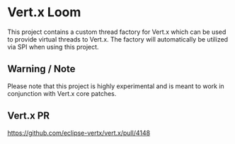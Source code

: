# Vert.x Loom

This project contains a custom thread factory for Vert.x which can be used to provide virtual threads to Vert.x.
The factory will automatically be utilized via SPI when using this project.

## Warning / Note

Please note that this project is highly experimental and is meant to work in conjunction with Vert.x core patches.

## Vert.x PR

https://github.com/eclipse-vertx/vert.x/pull/4148
